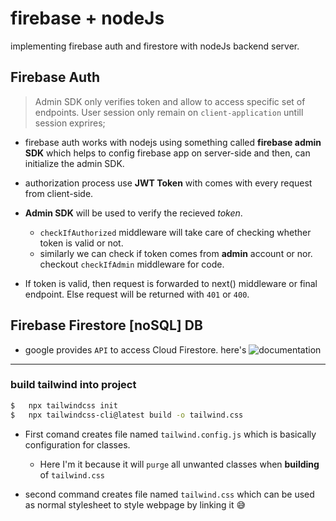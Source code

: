 #   firebase + nodeJs

implementing firebase auth and firestore with nodeJs backend server.

##  Firebase Auth

>   Admin SDK only verifies token and allow to access specific set of endpoints.
    User session only remain on `client-application` untill session exprires;

*   firebase auth works with nodejs using something called **firebase admin SDK** which helps to config firebase app on server-side and then, can initialize the admin SDK.
    
*   authorization process use **JWT Token** with comes with every request from client-side.

*   **Admin SDK** will be used to verify the recieved *token*. 
    *   `checkIfAuthorized` middleware will take care of checking whether token is valid or not.
    *   similarly we can check if token comes from **admin** account or nor.
    checkout `checkIfAdmin` middleware for code.

*   If token is valid, then request is forwarded to next() middleware or final endpoint. Else request will be returned with `401` or `400`.

##  Firebase Firestore [noSQL] DB

*   google provides `API` to access Cloud Firestore. here's ![documentation]('https://googleapis.dev/nodejs/firestore/latest/')

***

### build tailwind into project

```bash
$   npx tailwindcss init
$   npx tailwindcss-cli@latest build -o tailwind.css
```

*   First comand creates file named `tailwind.config.js` which is basically configuration for classes.

    *   Here I'm it because it will `purge` all unwanted classes when **building** of `tailwind.css`

*   second command creates file named `tailwind.css` which can be used as normal stylesheet to style webpage by linking it 😅

